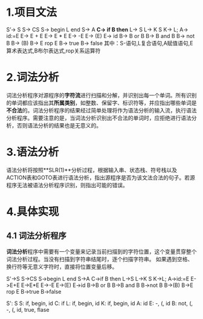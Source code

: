# 1.项目文法 
S’-> S
S-> CS 
S-> begin L end 
S-> A
**C-> if B then**
L-> S
L-> K S
K-> L;
A-> id:=E
E-> E + E
E-> E * E
E-> -E
E-> (E)
E-> id
B-> B or B
B-> B and B
B-> not B
B-> (B)
B-> E rop E
B-> true
B-> false
其中：S-语句,L复合语句,A赋值语句,E算术表达式,B布尔表达式,rop关系运算符
# 2.词法分析
词法分析程序对源程序的**字符流**进行扫描和分解，并识别出每一个单词。所有识别的单词都应该指出其**所属类别**，如整数、保留字、标识符等，并应指出哪些单词是**不合法**的。词法分析程序的结果经过简单处理将作为语法分析的输入流，执行语法分析程序。需要注意的是，当词法分析识别出不合法的单词时，应拒绝进行语法分析，否则语法分析的结果也是无意义的。
# 3.语法分析
语法分析将按照**SLR(1)**分析过程，根据输入串、状态栈、符号栈以及ACTION表和GOTO表进行语法分析，指出源程序是否为该文法合法的句子。若源程序无法被语法分析程序识别，则指出可能的错误。
# 4.具体实现 
## 4.1 词法分析程序
**词法分析**程序中需要有一个变量来记录当前扫描到的字符位置，这个变量贯穿整个词法分析过程。当没有扫描到字符串结尾时，逐个扫描字符串。
如果遇到空格、换行符等无意义字符时，直接将位置变量后移。


S'->S
S->CS 
S->begin L end 
S->A
C->if B then
L->S
L->K S
K->L;
A->id:=E
E->E+E
E->E*E
E->-E
E->(E)
E->id
B->B or B
B->B and B
B->not B
B->(B)
B->E rop E
B->true
B->false

S': S
S: if, begin, id
C: if
L: if, begin, id
K: if, begin, id
A: id
E:  -, (, id
B:  not, (, -, (, id, true, flase